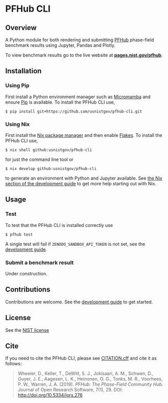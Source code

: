 # PFHub CLI

## Overview

A Python module for both rendering and submitting [PFHub] phase-field
benchmark results using Jupyter, Pandas and Plotly.

To view benchmark results go to the live website at 
[__pages.nist.gov/pfhub__](https://pages.nist.gov/pfhub).

## Installation

### Using Pip

First install a Python environment manager such as [Micromamba] and
ensure [Pip] is available. To install the PFHub CLI use,

    $ pip install git+https://github.com/usnistgov/pfhub-cli.git
    
### Using Nix

First install the [Nix package manager][NIX] and then enable [Flakes].
To install the PFHub CLI use,

    $ nix shell github:usnistgov/pfhub-cli

for just the command line tool or

    $ nix develop github:usnistgov/pfhub-cli
    
to generate an environment with Python and Jupyter available.  See
[the Nix section of the development guide](./DEVELOPMENT.md#nix-shell-prompt) to
get more help starting out with Nix.

## Usage

### Test

To test that the PFHub CLI is installed correctly use

    $ pfhub test

A single test will fail if `ZENODO_SANDBOX_API_TOKEN` is not set, see
the [development guide](./DEVELOPMENT.md#setting-up-zenodo_client).

### Submit a benchmark result

Under construction.

## Contributions

Contributions are welcome. See the [development guide][DEV] to get
started.

## License

See the [NIST license](./LICENSE.md)

## Cite

If you need to cite the PFHub CLI, please see [CITATION.cff][CITE] and
cite it as follows:

> Wheeler, D., Keller, T., DeWitt, S. J., Jokisaari, A. M., Schwen, D.,
> Guyer, J. E., Aagesen, L. K., Heinonen, O. G., Tonks, M. R., Voorhees,
> P. W., Warren, J. A. (2019). *PFHub: The Phase-Field Community Hub.*
> Journal of Open Research Software, 7(1), 29. DOI:
> <http://doi.org/10.5334/jors.276>

[PFHub]: https://pages.nist.gov/pfhub
[DEV]: ./DEVELOPMENT.md
[LICENSE]: ./LICENSE.md
[CITE]: ./CITATION.cff
[NIX]: https://nixos.org/download.html
[Flakes]: https://nixos.wiki/wiki/Flakes
[Micromamba]: https://mamba.readthedocs.io/en/latest/user_guide/micromamba.html
[Pip]: https://pip.pypa.io/en/stable/
